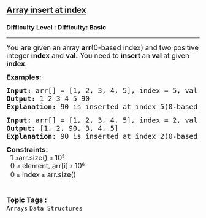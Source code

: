 <h2><a href="https://www.geeksforgeeks.org/problems/array-insert-at-index/1?page=1&category=Arrays&difficulty=Basic&status=unsolved&sortBy=submissions">Array insert at index</a></h2><h3>Difficulty Level : Difficulty: Basic</h3><hr><div class="problems_problem_content__Xm_eO"><p><span style="font-size: 18px;">You are given an array <strong>arr</strong>(0-based index) and two positive integer <strong>index</strong> and <strong>val.</strong> You need to <strong>insert </strong>an <strong>val </strong>at given <strong>index</strong>.</span></p>
<p><span style="font-size: 18px;"><strong>Examples:</strong></span></p>
<pre><span style="font-size: 18px;"><strong>Input: </strong>arr[] = [1, 2, 3, 4, 5], index = 5, val = 90<br><strong>Output: </strong>1 2 3 4 5 90<strong>
Explanation: </strong>90 is inserted at index 5(0-based indexing). After inserting,array elements are like [1, 2, 3, 4, 5, 90].</span></pre>
<pre><span style="font-size: 18px;"><strong>Input: </strong>arr[] = [1, 2, 3, 4, 5], index = 2, val = 90
<strong>Output: </strong>[1, 2, 90, 3, 4, 5]<strong>
Explanation: </strong>90 is inserted at index 2(0-based indexing). After inserting, array elements are like [1, 2, 90, 3, 4, 5].</span></pre>
<p><strong><span style="font-size: 18px;">Constraints:</span></strong><br><span style="font-size: 18px;">&nbsp; 1 </span>≤<span style="font-size: 18px;">arr.size()&nbsp;</span>≤<span style="font-size: 18px;">&nbsp;10</span><sup>5<br></sup><span style="font-size: 18px;">&nbsp; 0 </span>≤<span style="font-size: 18px;">&nbsp;element, arr[i]</span><sub>&nbsp;</sub>≤<span style="font-size: 18px;">&nbsp;10</span><sup>6<br></sup><span style="font-size: 18px;">&nbsp; 0 </span>≤<span style="font-size: 18px;">&nbsp;index&nbsp;</span>≤<span style="font-size: 18px;">&nbsp;</span><span style="font-size: 18px;">arr.size()</span><span style="font-size: 18px;">&nbsp;</span></p></div><br><p><span style=font-size:18px><strong>Topic Tags : </strong><br><code>Arrays</code>&nbsp;<code>Data Structures</code>&nbsp;
